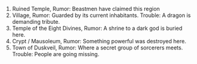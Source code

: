 1. Ruined Temple, Rumor: Beastmen have claimed this region
2. Village, Rumor: Guarded by its current inhabitants. Trouble: A dragon is demanding tribute.
3. Temple of the Eight Divines, Rumor: A shrine to a dark god is buried here.
4. Crypt / Mausoleum, Rumor: Something powerful was destroyed here.
5. Town of Duskveil, Rumor: Where a secret group of sorcerers meets. Trouble: People are going missing.


